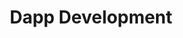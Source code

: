 ---
home: true
heroText: Dapp Development
heroImage: /images/logo.svg
title: Dapp Development
actions: 
  - text: Introduction
    link:  /ru/dapp/Introduction
    type: secondary
  - text: UnitDomains Lib
    link: /ru/dapp/UnitDomainsLib
    type: secondary
  - text: Use of the UnitDomains Lib
    link: /ru/dapp/WorkingWithUnitDomains
    type: secondary
  - text: Domain resolution
    link: /ru/dapp/ResolvingNames
    type: secondary
  - text: Domain information
    link: /ru/dapp/DomainInfos
    type: secondary
    
footer: Copyright © 2022 unit.domains All Rights Reserved.
---